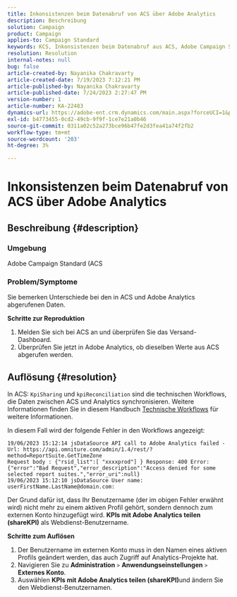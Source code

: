 ```yaml
---
title: Inkonsistenzen beim Datenabruf von ACS über Adobe Analytics
description: Beschreibung
solution: Campaign
product: Campaign
applies-to: Campaign Standard
keywords: KCS, Inkonsistenzen beim Datenabruf aus ACS, Adobe Campaign Standard, Adobe Analytics, KPIs für Adobe Analytics freigeben
resolution: Resolution
internal-notes: null
bug: false
article-created-by: Nayanika Chakravarty
article-created-date: 7/19/2023 7:12:21 PM
article-published-by: Nayanika Chakravarty
article-published-date: 7/24/2023 2:27:47 PM
version-number: 1
article-number: KA-22483
dynamics-url: https://adobe-ent.crm.dynamics.com/main.aspx?forceUCI=1&pagetype=entityrecord&etn=knowledgearticle&id=f3f9052e-6826-ee11-9966-6045bd006c82
exl-id: b4773455-0cd2-49cb-9f9f-1ce7e21a0b46
source-git-commit: 0311a02c52a273bce96b47fe2d3fea41a74f2fb2
workflow-type: tm+mt
source-wordcount: '203'
ht-degree: 3%

---
```


# Inkonsistenzen beim Datenabruf von ACS über Adobe Analytics

## Beschreibung {#description}


### Umgebung

Adobe Campaign Standard (ACS

### Problem/Symptome

Sie bemerken Unterschiede bei den in ACS und Adobe Analytics abgerufenen Daten.

<b>Schritte zur Reproduktion</b>

1. Melden Sie sich bei ACS an und überprüfen Sie das Versand-Dashboard.
2. Überprüfen Sie jetzt in Adobe Analytics, ob dieselben Werte aus ACS abgerufen werden.



## Auflösung {#resolution}


In ACS: `KpiSharing` und `kpiReconciliation` sind die technischen Workflows, die Daten zwischen ACS und Analytics synchronisieren. Weitere Informationen finden Sie in diesem Handbuch [Technische Workflows](https://experienceleague.adobe.com/docs/campaign-standard/using/administrating/application-settings/technical-workflows.html?lang=de) für weitere Informationen.

In diesem Fall wird der folgende Fehler in den Workflows angezeigt:


```
19/06/2023 15:12:14 jsDataSource API call to Adobe Analytics failed - Url: https://api.omniture.com/admin/1.4/rest/?method=ReportSuite.GetTimeZone
Request body : {"rsid_list":[ "xxxxprod"] } Response: 400 Error: {"error":"Bad Request","error_description":"Access denied for some selected report suites.","error_uri":null}
19/06/2023 15:12:10 jsDataSource User name: userFirstName.LastName@domain.com:
```


Der Grund dafür ist, dass Ihr Benutzername (der im obigen Fehler erwähnt wird) nicht mehr zu einem aktiven Profil gehört, sondern dennoch zum externen Konto hinzugefügt wird. <b>KPIs mit Adobe Analytics teilen (shareKPI)</b> als Webdienst-Benutzername.

<b>Schritte zum Auflösen</b>

1. Der Benutzername im externen Konto muss in den Namen eines aktiven Profils geändert werden, das auch Zugriff auf Analytics-Projekte hat.
2. Navigieren Sie zu <b>Administration</b> `>`  <b>Anwendungseinstellungen</b> `>`  <b>Externes Konto</b>.
3. Auswählen <b>KPIs mit Adobe Analytics teilen (shareKPI)</b>und ändern Sie den Webdienst-Benutzernamen.
